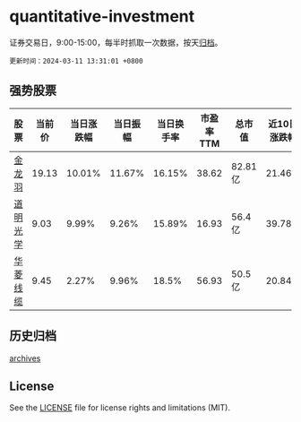 # quantitative-investment

证券交易日，9:00-15:00，每半时抓取一次数据，按天[归档](archives)。

`更新时间：2024-03-11 13:31:01 +0800`

## 强势股票

|股票|当前价|当日涨跌幅|当日振幅|当日换手率|市盈率TTM|总市值|近10日涨跌幅|
|----|----|----|----|----|----|----|----|
|[金龙羽](https://xueqiu.com/S/SZ002882)|19.13|10.01%|11.67%|16.15%|38.62|82.81亿|21.46%|
|[道明光学](https://xueqiu.com/S/SZ002632)|9.03|9.99%|9.26%|15.89%|16.93|56.4亿|39.78%|
|[华菱线缆](https://xueqiu.com/S/SZ001208)|9.45|2.27%|9.96%|18.5%|56.93|50.5亿|20.84%|

## 历史归档

[archives](archives)

## License

See the [LICENSE](LICENSE) file for license rights and limitations (MIT).
